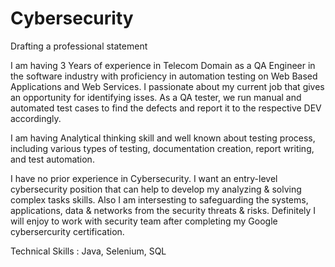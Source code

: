 # Cybersecurity

Drafting a professional statement

I am having 3 Years of experience in Telecom Domain as a QA Engineer in the software industry with proficiency in automation testing on Web Based Applications and Web Services. I passionate about my current job that gives an opportunity for identifying isses. As a QA tester, we run manual and automated test cases to find the defects and report it to the respective DEV accordingly. 

I am having Analytical thinking skill and well known about testing process, including various types of testing, documentation creation, report writing, and test automation.

I have no prior experience in Cybersecurity. I want an entry-level cybersecurity position that can help to develop my analyzing & solving complex tasks skills. Also I am intersesting to safeguarding the systems, 
applications, data & networks from the security threats & risks. Definitely I will enjoy to work with security team after completing my Google cybersercurity certification. 

Technical Skills : Java, Selenium, SQL
